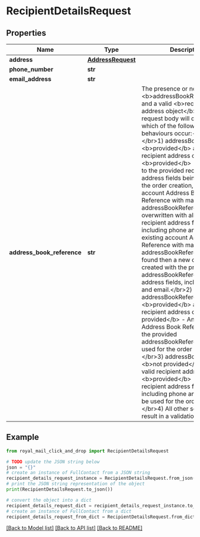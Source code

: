 # RecipientDetailsRequest


## Properties

Name | Type | Description | Notes
------------ | ------------- | ------------- | -------------
**address** | [**AddressRequest**](AddressRequest.md) |  | [optional] 
**phone_number** | **str** |  | [optional] 
**email_address** | **str** |  | [optional] 
**address_book_reference** | **str** | The presence or not of &lt;b&gt;addressBookReference&lt;/b&gt; and a valid &lt;b&gt;recipient address object&lt;/b&gt; in the request body will determine which of the following behaviours occur:-&lt;/br&gt;&lt;/br&gt;1) addressBookReference &lt;b&gt;provided&lt;/b&gt; and a valid recipient address object &lt;b&gt;provided&lt;/b&gt; - In addition to the provided recipient address fields being used for the order creation, an existing account Address Book Reference with matching addressBookReference will be overwritten with all provided recipient address fields, including phone and email. If no existing account Address Book Reference with matching addressBookReference can be found then a new one will be created with the provided addressBookReference and address fields, including phone and email.&lt;/br&gt;2) addressBookReference &lt;b&gt;provided&lt;/b&gt; and a valid recipient address object &lt;b&gt;not provided&lt;/b&gt; - An account Address Book Reference with the provided addressBookReference will be used for the order if it exists.&lt;/br&gt;3) addressBookReference &lt;b&gt;not provided&lt;/b&gt; and a valid recipient address object &lt;b&gt;provided&lt;/b&gt; - All provided recipient address fields, including phone and email, will be used for the order creation.&lt;/br&gt;4) All other scenarios will result in a validation error. | [optional] 

## Example

```python
from royal_mail_click_and_drop import RecipientDetailsRequest

# TODO update the JSON string below
json = "{}"
# create an instance of FullContact from a JSON string
recipient_details_request_instance = RecipientDetailsRequest.from_json(json)
# print the JSON string representation of the object
print(RecipientDetailsRequest.to_json())

# convert the object into a dict
recipient_details_request_dict = recipient_details_request_instance.to_dict()
# create an instance of FullContact from a dict
recipient_details_request_from_dict = RecipientDetailsRequest.from_dict(recipient_details_request_dict)
```
[[Back to Model list]](../README.md#documentation-for-models) [[Back to API list]](../README.md#documentation-for-api-endpoints) [[Back to README]](../README.md)


